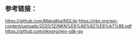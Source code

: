 








## 参考链接：
https://github.com/Maka8ka/NGLite
https://nkn.org/wp-content/uploads/2020/12/NKN%E6%A6%82%E8%A7%88.pdf
https://github.com/nknorg/nkn-sdk-go
